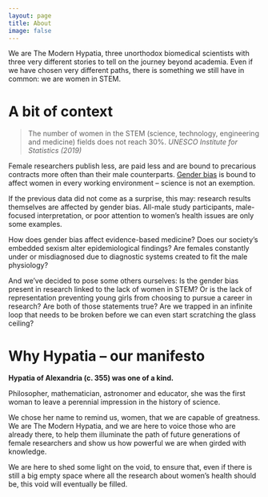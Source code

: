 ```yaml
---
layout: page
title: About
image: false
---
```


We are The Modern Hypatia, three unorthodox biomedical scientists with three very different stories to tell on the journey beyond academia.
Even if we have chosen very different paths, there is something we still have in common: we are women in STEM. 

# A bit of context

> The number of women in the STEM (science, technology, engineering and medicine) fields does not reach 30%.
*UNESCO Institute for Statistics (2019)*

Female researchers publish less, are paid less and are bound to precarious contracts more often than their male counterparts. [Gender bias](https://dictionary.apa.org/gender-bias) is bound to affect women in every working environment – science is not an exemption. 

If the previous data did not come as a surprise, this may: research results themselves are affected by gender bias. All-male study participants, male-focused interpretation, or poor attention to women’s health issues are only some examples.

How does gender bias affect evidence-based medicine? Does our society’s embedded sexism alter epidemiological findings? Are females constantly under or misdiagnosed due to diagnostic systems created to fit the male physiology?

And we’ve decided to pose some others ourselves: Is the gender bias present in research linked to the lack of women in STEM? Or is the lack of representation preventing young girls from choosing to pursue a career in research? Are both of those statements true? Are we trapped in an infinite loop that needs to be broken before we can even start scratching the glass ceiling? 

# Why Hypatia – our manifesto

**Hypatia of Alexandria (c. 355) was one of a kind.**

Philosopher, mathematician, astronomer and educator, she was the first woman to leave a perennial impression in the history of science.

We chose her name to remind us, women, that we are capable of greatness. We are The Modern Hypatia, and we are here to voice those who are already there, to help them illuminate the path of future generations of female researchers and show us how powerful we are when girded with knowledge.

We are here to shed some light on the void, to ensure that, even if there is still a big empty space where all the research about women’s health should be, this void will eventually be filled. 
